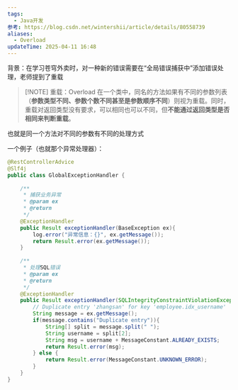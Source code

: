 ```yaml
---
tags:
  - Java开发
参考: https://blog.csdn.net/wintershii/article/details/80558739
aliases:
  - Overload
updateTime: 2025-04-11 16:48
---
```

背景：在学习苍穹外卖时，对一种新的错误需要在“全局错误捕获中”添加错误处理，老师提到了重载  

> [!NOTE] 重载：Overload
> 在一个类中，同名的方法如果有不同的参数列表（**参数类型不同、参数个数不同甚至是参数顺序不同**）则视为重载。同时，重载对返回类型没有要求，可以相同也可以不同，但**不能通过返回类型是否相同来判断重载**。

也就是同一个方法对不同的参数有不同的处理方式  

一个例子（也就那个异常处理器）：

```java
@RestControllerAdvice  
@Slf4j  
public class GlobalExceptionHandler {  
  
    /**  
     * 捕获业务异常  
     * @param ex  
     * @return  
     */  
    @ExceptionHandler  
    public Result exceptionHandler(BaseException ex){  
        log.error("异常信息：{}", ex.getMessage());  
        return Result.error(ex.getMessage());  
    }  
  
    /**  
     * 处理SQL错误  
     * @param ex  
     * @return  
     */  
    @ExceptionHandler  
    public Result exceptionHandler(SQLIntegrityConstraintViolationException ex){  
        // Duplicate entry 'zhangsan' for key 'employee.idx_username'  
        String message = ex.getMessage();  
        if(message.contains("Duplicate entry")){  
            String[] split = message.split(" ");  
            String username = split[2];  
            String msg = username + MessageConstant.ALREADY_EXISTS;  
            return Result.error(msg);  
        } else {  
            return Result.error(MessageConstant.UNKNOWN_ERROR);  
        }  
    }  
}
```

